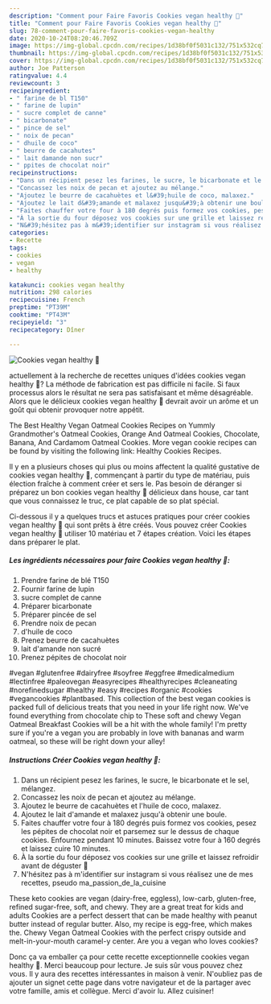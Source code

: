 ```yaml
---
description: "Comment pour Faire Favoris Cookies vegan healthy 🍪"
title: "Comment pour Faire Favoris Cookies vegan healthy 🍪"
slug: 78-comment-pour-faire-favoris-cookies-vegan-healthy
date: 2020-10-24T08:20:46.709Z
image: https://img-global.cpcdn.com/recipes/1d38bf0f5031c132/751x532cq70/cookies-vegan-healthy-🍪-photo-principale-de-la-recette.jpg
thumbnail: https://img-global.cpcdn.com/recipes/1d38bf0f5031c132/751x532cq70/cookies-vegan-healthy-🍪-photo-principale-de-la-recette.jpg
cover: https://img-global.cpcdn.com/recipes/1d38bf0f5031c132/751x532cq70/cookies-vegan-healthy-🍪-photo-principale-de-la-recette.jpg
author: Joe Patterson
ratingvalue: 4.4
reviewcount: 3
recipeingredient:
- " farine de bl T150"
- " farine de lupin"
- " sucre complet de canne"
- " bicarbonate"
- " pince de sel"
- " noix de pecan"
- " dhuile de coco"
- " beurre de cacahutes"
- " lait damande non sucr"
- " ppites de chocolat noir"
recipeinstructions:
- "Dans un récipient pesez les farines, le sucre, le bicarbonate et le sel, mélangez."
- "Concassez les noix de pecan et ajoutez au mélange."
- "Ajoutez le beurre de cacahuètes et l&#39;huile de coco, malaxez."
- "Ajoutez le lait d&#39;amande et malaxez jusqu&#39;à obtenir une boule."
- "Faites chauffer votre four à 180 degrés puis formez vos cookies, pesez les pépites de chocolat noir et parsemez sur le dessus de chaque cookies. Enfournez pendant 10 minutes. Baissez votre four à 160 degrés et laissez cuire 10 minutes."
- "À la sortie du four déposez vos cookies sur une grille et laissez refroidir avant de déguster 🤗"
- "N&#39;hésitez pas à m&#39;identifier sur instagram si vous réalisez une de mes recettes, pseudo ma_passion_de_la_cuisine"
categories:
- Recette
tags:
- cookies
- vegan
- healthy

katakunci: cookies vegan healthy 
nutrition: 298 calories
recipecuisine: French
preptime: "PT39M"
cooktime: "PT43M"
recipeyield: "3"
recipecategory: Dîner

---
```



![Cookies vegan healthy 🍪](https://img-global.cpcdn.com/recipes/1d38bf0f5031c132/751x532cq70/cookies-vegan-healthy-🍪-photo-principale-de-la-recette.jpg)

actuellement à la recherche de recettes uniques d'idées cookies vegan healthy 🍪? La méthode de fabrication est pas difficile ni facile. Si faux processus alors le résultat ne sera pas satisfaisant et même désagréable. Alors que le délicieux cookies vegan healthy 🍪 devrait avoir un arôme et un goût qui obtenir provoquer notre appétit.

The Best Healthy Vegan Oatmeal Cookies Recipes on Yummly Grandmother&#39;s Oatmeal Cookies, Orange And Oatmeal Cookies, Chocolate, Banana, And Cardamom Oatmeal Cookies. More vegan cookie recipes can be found by visiting the following link: Healthy Cookies Recipes.

Il y en a plusieurs choses qui plus ou moins affectent la qualité gustative de cookies vegan healthy 🍪, commençant à partir du type de matériau, puis élection fraîche à comment créer et sers le. Pas besoin de déranger si préparez un bon cookies vegan healthy 🍪 délicieux dans house, car tant que vous connaissez le truc, ce plat capable de so plat spécial.


Ci-dessous il y a quelques trucs et astuces pratiques pour créer cookies vegan healthy 🍪 qui sont prêts à être créés. Vous pouvez créer Cookies vegan healthy 🍪 utiliser 10 matériau et 7 étapes création. Voici les étapes dans préparer le plat.

<!--inarticleads1-->

##### Les ingrédients nécessaires pour faire Cookies vegan healthy 🍪:

1. Prendre  farine de blé T150
1. Fournir  farine de lupin
1.   sucre complet de canne
1. Préparer  bicarbonate
1. Préparer  pincée de sel
1. Prendre  noix de pecan
1.   d&#39;huile de coco
1. Prenez  beurre de cacahuètes
1.   lait d&#39;amande non sucré
1. Prenez  pépites de chocolat noir


#vegan #glutenfree #dairyfree #soyfree #eggfree #medicalmedium #lectinfree #paleovegan #easyrecipes #healthyrecipes #cleaneating #norefinedsugar #healthy #easy #recipes #organic #cookies #vegancookies #plantbased. This collection of the best vegan cookies is packed full of delicious treats that you need in your life right now. We&#39;ve found everything from chocolate chip to These soft and chewy Vegan Oatmeal Breakfast Cookies will be a hit with the whole family! I&#39;m pretty sure if you&#39;re a vegan you are probably in love with bananas and warm oatmeal, so these will be right down your alley! 

<!--inarticleads2-->

##### Instructions Créer Cookies vegan healthy 🍪:

1. Dans un récipient pesez les farines, le sucre, le bicarbonate et le sel, mélangez.
1. Concassez les noix de pecan et ajoutez au mélange.
1. Ajoutez le beurre de cacahuètes et l&#39;huile de coco, malaxez.
1. Ajoutez le lait d&#39;amande et malaxez jusqu&#39;à obtenir une boule.
1. Faites chauffer votre four à 180 degrés puis formez vos cookies, pesez les pépites de chocolat noir et parsemez sur le dessus de chaque cookies. Enfournez pendant 10 minutes. Baissez votre four à 160 degrés et laissez cuire 10 minutes.
1. À la sortie du four déposez vos cookies sur une grille et laissez refroidir avant de déguster 🤗
1. N&#39;hésitez pas à m&#39;identifier sur instagram si vous réalisez une de mes recettes, pseudo ma_passion_de_la_cuisine


These keto cookies are vegan (dairy-free, eggless), low-carb, gluten-free, refined sugar-free, soft, and chewy. They are a great treat for kids and adults Cookies are a perfect dessert that can be made healthy with peanut butter instead of regular butter. Also, my recipe is egg-free, which makes the. Chewy Vegan Oatmeal Cookies with the perfect crispy outside and melt-in-your-mouth caramel-y center. Are you a vegan who loves cookies? 


Donc ça va emballer ça pour cette recette exceptionnelle cookies vegan healthy 🍪. Merci beaucoup pour lecture. Je suis sûr vous pouvez chez vous. Il y aura des recettes  intéressantes in maison à venir. N'oubliez pas de ajouter un signet cette page dans votre navigateur et de la partager avec votre famille, amis et collègue. Merci d'avoir lu. Allez cuisiner!

